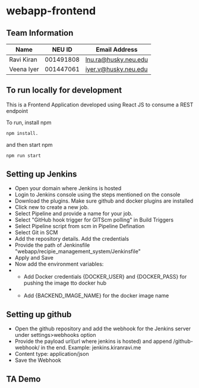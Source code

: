 # webapp-frontend

## Team Information

| Name | NEU ID | Email Address |
| --- | --- | --- |
| Ravi Kiran | 001491808 | lnu.ra@husky.neu.edu  |
| Veena Iyer | 001447061  | iyer.v@husky.neu.edu |

## To run locally for development

This is a Frontend Application developed using React JS to consume a REST endpoint

To run, install npm
```sh
npm install.
```
and then start npm
```sh
npm run start
```
## Setting up Jenkins 
* Open your domain where Jenkins is hosted
* Login to Jenkins console using the steps mentioned on the console
* Download the plugins. Make sure github and docker plugins are installed
* Click new to create a new job.
* Select Pipeline and provide a name for your job.
* Select "GitHub hook trigger for GITScm polling" in Build Triggers
* Select Pipeline script from scm in Pipeline Defination
* Select Git in SCM
* Add the repository details. Add the credentials
* Provide the path of Jenkinsfile "webapp/recipie_management_system/Jenkinsfile"
* Apply and Save
* Now add the environment variables:
* - Add Docker credentials {DOCKER_USER} and {DOCKER_PASS} for pushing the image tto docker hub
* - Add {BACKEND_IMAGE_NAME} for the docker image name
    

## Setting up github 
* Open the github repository and add the webhook for the Jenkins server under settings>webhooks option
* Provide the payload url(url where jenkins is hosted) and append /github-webhook/ in the end. Example: jenkins.kiranravi.me
* Content type: application/json
* Save the Webhook

## TA Demo